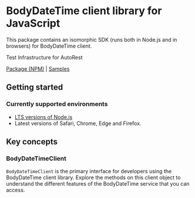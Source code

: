 # BodyDateTime client library for JavaScript

This package contains an isomorphic SDK (runs both in Node.js and in browsers) for BodyDateTime client.

Test Infrastructure for AutoRest

[Package (NPM)](https://www.npmjs.com/package/@msinternal/body-datetime) |
[Samples](https://github.com/Azure-Samples/azure-samples-js-management)

## Getting started

### Currently supported environments

- [LTS versions of Node.js](https://nodejs.org/about/releases/)
- Latest versions of Safari, Chrome, Edge and Firefox.






## Key concepts

### BodyDateTimeClient

`BodyDateTimeClient` is the primary interface for developers using the BodyDateTime client library. Explore the methods on this client object to understand the different features of the BodyDateTime service that you can access.

